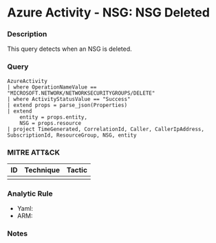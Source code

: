 # Azure Activity - NSG: NSG Deleted

### Description
This query detects when an NSG is deleted.

### Query
```kql
AzureActivity
| where OperationNameValue == "MICROSOFT.NETWORK/NETWORKSECURITYGROUPS/DELETE"
| where ActivityStatusValue == "Success"
| extend props = parse_json(Properties)
| extend
    entity = props.entity,
    NSG = props.resource
| project TimeGenerated, CorrelationId, Caller, CallerIpAddress, SubscriptionId, ResourceGroup, NSG, entity
```

### MITRE ATT&CK
| ID | Technique | Tactic |
|----|-----------|--------|
|    |           |        |

### Analytic Rule
- Yaml: []()
- ARM: []()

### Notes

